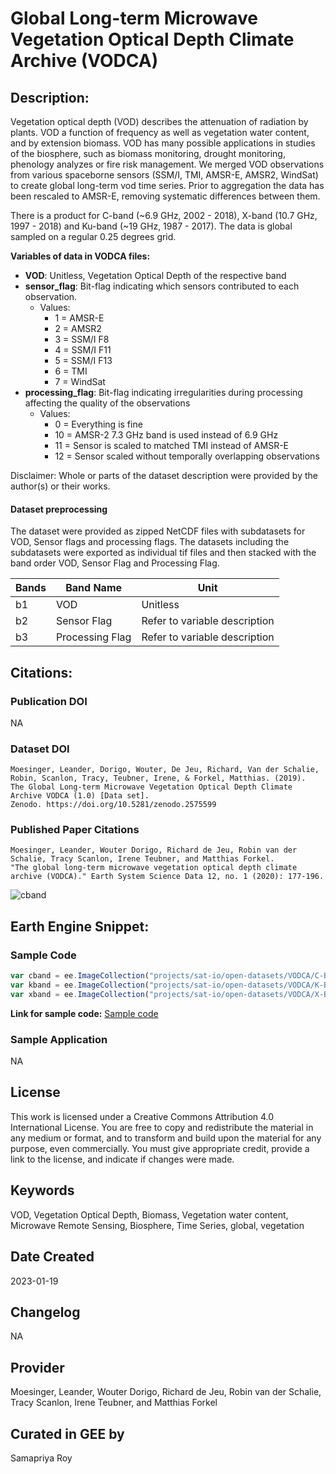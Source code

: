 
# Global Long-term Microwave Vegetation Optical Depth Climate Archive (VODCA)

## Description:

Vegetation optical depth (VOD) describes the attenuation of radiation by plants. VOD a function of frequency as well as vegetation water content, and by extension biomass. VOD has many possible applications in studies of the biosphere, such as biomass monitoring, drought monitoring, phenology analyzes or fire risk management. We merged VOD observations from various spaceborne sensors (SSM/I, TMI, AMSR-E, AMSR2, WindSat) to create global long-term vod time series. Prior to aggregation the data has been rescaled to AMSR-E, removing systematic differences between them.

There is a product for C-band (~6.9 GHz, 2002 - 2018), X-band (10.7 GHz, 1997 - 2018) and Ku-band (~19 GHz, 1987 - 2017). The data is global sampled on a regular 0.25 degrees grid.

**Variables of data in VODCA files:**

* **VOD**: Unitless, Vegetation Optical Depth of the respective band
* **sensor_flag**: Bit-flag indicating which sensors contributed to each observation.
    * Values:
        * 1 = AMSR-E
        * 2 = AMSR2
        * 3 = SSM/I F8
        * 4 = SSM/I F11
        * 5 = SSM/I F13
        * 6 = TMI
        * 7 = WindSat
* **processing_flag**: Bit-flag indicating irregularities during processing affecting the quality of the observations
    * Values:
        * 0 = Everything is fine
        * 10 = AMSR-2 7.3 GHz band is used instead of 6.9 GHz
        * 11 = Sensor is scaled to matched TMI instead of AMSR-E
        * 12 = Sensor scaled without temporally overlapping observations

Disclaimer: Whole or parts of the dataset description were provided by the author(s) or their works.


#### Dataset preprocessing

The dataset were provided as zipped NetCDF files with subdatasets for VOD, Sensor flags and processing flags. The datasets including the subdatasets were exported as individual tif files and then stacked with the band order VOD, Sensor Flag and Processing Flag.

<center>

|Bands|Band Name      |Unit                         |
|-----|---------------|-----------------------------|
|b1   |VOD            |Unitless                     |
|b2   |Sensor Flag    |Refer to variable description|
|b3   |Processing Flag|Refer to variable description|

</center>

## Citations:

### Publication DOI

NA

### Dataset DOI

```
Moesinger, Leander, Dorigo, Wouter, De Jeu, Richard, Van der Schalie, Robin, Scanlon, Tracy, Teubner, Irene, & Forkel, Matthias. (2019).
The Global Long-term Microwave Vegetation Optical Depth Climate Archive VODCA (1.0) [Data set].
Zenodo. https://doi.org/10.5281/zenodo.2575599
```

### Published Paper Citations

```
Moesinger, Leander, Wouter Dorigo, Richard de Jeu, Robin van der Schalie, Tracy Scanlon, Irene Teubner, and Matthias Forkel.
"The global long-term microwave vegetation optical depth climate archive (VODCA)." Earth System Science Data 12, no. 1 (2020): 177-196.
```

![cband](https://user-images.githubusercontent.com/6677629/213619830-98c8f2f5-892e-4115-afe0-6fc02c217e8c.gif)

## Earth Engine Snippet:

### Sample Code

```js
var cband = ee.ImageCollection("projects/sat-io/open-datasets/VODCA/C-BAND");
var kband = ee.ImageCollection("projects/sat-io/open-datasets/VODCA/K-BAND");
var xband = ee.ImageCollection("projects/sat-io/open-datasets/VODCA/X-BAND");
```
**Link for sample code:** [Sample code](https://code.earthengine.google.com/?scriptPath=users/sat-io/awesome-gee-catalog-examples:agriculture-vegetation-forestry/VODCA)

### Sample Application

NA

## License

This work is licensed under a Creative Commons Attribution 4.0 International License. You are free to copy and redistribute the material in any medium or format, and to transform and build upon the material for any purpose, even commercially. You must give appropriate credit, provide a link to the license, and indicate if changes were made.

## Keywords

VOD, Vegetation Optical Depth, Biomass, Vegetation water content, Microwave Remote Sensing, Biosphere, Time Series, global, vegetation

## Date Created

2023-01-19

## Changelog

NA

## Provider

Moesinger, Leander, Wouter Dorigo, Richard de Jeu, Robin van der Schalie, Tracy Scanlon, Irene Teubner, and Matthias Forkel

## Curated in GEE by
Samapriya Roy
